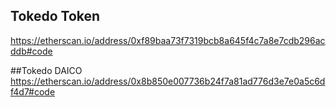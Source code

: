 ## Tokedo Token
https://etherscan.io/address/0xf89baa73f7319bcb8a645f4c7a8e7cdb296acddb#code

##Tokedo DAICO
https://etherscan.io/address/0x8b850e007736b24f7a81ad776d3e7e0a5c6df4d7#code